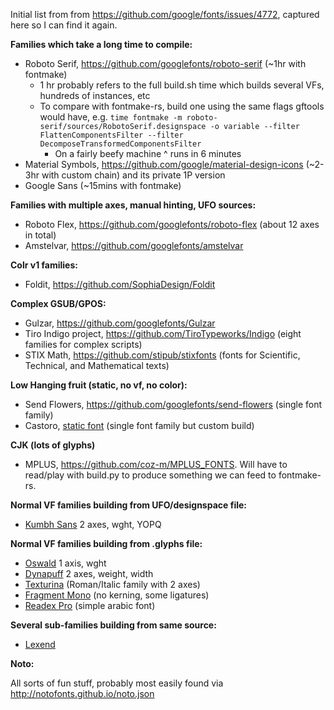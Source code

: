 Initial list from from https://github.com/google/fonts/issues/4772, captured here so I can find it again.

**Families which take a long time to compile:**
- Roboto Serif, https://github.com/googlefonts/roboto-serif (~1hr with fontmake)
   - 1 hr probably refers to the full build.sh time which builds several VFs, hundreds of instances, etc
   - To compare with fontmake-rs, build one using the same flags gftools would have, e.g. `time fontmake -m roboto-serif/sources/RobotoSerif.designspace -o variable --filter FlattenComponentsFilter --filter DecomposeTransformedComponentsFilter`
      - On a fairly beefy machine ^ runs in 6 minutes
- Material Symbols, https://github.com/google/material-design-icons (~2-3hr with custom chain) and its private 1P version
- Google Sans (~15mins with fontmake)

**Families with multiple axes, manual hinting, UFO sources:**
- Roboto Flex, https://github.com/googlefonts/roboto-flex (about 12 axes in total)
- Amstelvar, https://github.com/googlefonts/amstelvar

**Colr v1 families:**
- Foldit, https://github.com/SophiaDesign/Foldit

**Complex GSUB/GPOS:**
- Gulzar, https://github.com/googlefonts/Gulzar
- Tiro Indigo project, https://github.com/TiroTypeworks/Indigo (eight families for complex scripts)
- STIX Math, https://github.com/stipub/stixfonts (fonts for Scientific, Technical, and Mathematical texts)

**Low Hanging fruit (static, no vf, no color):**
- Send Flowers, https://github.com/googlefonts/send-flowers (single font family)
- Castoro, [static font](https://github.com/TiroTypeworks/Castoro) (single font family but custom build)

**CJK (lots of glyphs)**
- MPLUS, https://github.com/coz-m/MPLUS_FONTS. Will have to read/play with build.py to produce something we can feed to fontmake-rs.

**Normal VF families building from UFO/designspace file:**
- [Kumbh Sans](https://github.com/xconsau/KumbhSans) 2 axes, wght, YOPQ

**Normal VF families building from .glyphs file:**
- [Oswald](https://github.com/googlefonts/OswaldFont) 1 axis, wght
- [Dynapuff](https://github.com/googlefonts/dynapuff) 2 axes, weight, width
- [Texturina](https://github.com/Omnibus-Type/Texturina) (Roman/Italic family with 2 axes)
- [Fragment Mono](https://github.com/weiweihuanghuang/fragment-mono) (no kerning, some ligatures)
- [Readex Pro](https://github.com/ThomasJockin/readexpro) (simple arabic font)

**Several sub-families building from same source:**
- [Lexend](https://github.com/googlefonts/lexend)

**Noto:**

All sorts of fun stuff, probably most easily found via http://notofonts.github.io/noto.json
